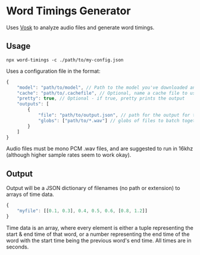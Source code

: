# Word Timings Generator
Uses [Vosk](https://alphacephei.com/vosk/) to analyze audio files and generate word timings.

## Usage
`npx word-timings -c ./path/to/my-config.json`

Uses a configuration file in the format:
```javascript
{
    "model": "path/to/model", // Path to the model you've downloaded and unzipped.
    "cache": "path/to/.cachefile", // Optional, name a cache file to use instead of the default. This speeds up later runs.
    "pretty": true, // Optional - if true, pretty prints the output
    "outputs": [
        {
            "file": "path/to/output.json", // path for the output for this group of files
            "globs": ["path/to/*.wav"] // globs of files to batch together into this output
        }
    ]
}
```
Audio files must be mono PCM .wav files, and are suggested to run in 16khz (although higher sample rates seem to work okay).

## Output
Output will be a JSON dictionary of filenames (no path or extension) to arrays of time data.
```javascript
{
    "myfile": [[0.1, 0.3], 0.4, 0.5, 0.6, [0.8, 1.2]]
}
```
Time data is an array, where every element is either a tuple representing the start & end time of that word, or a number representing the end time of the word with the start time being the previous word's end time. All times are in seconds.